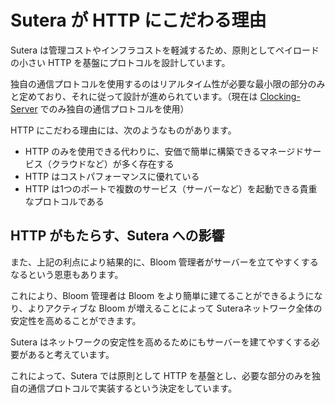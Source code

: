 # Sutera が HTTP にこだわる理由

Sutera は管理コストやインフラコストを軽減するため、原則としてペイロードの小さい HTTP を基盤にプロトコルを設計しています。

独自の通信プロトコルを使用するのはリアルタイム性が必要な最小限の部分のみと定めており、それに従って設計が進められています。（現在は [Clocking-Server](../clocking-server/clocking-server.md) でのみ独自の通信プロトコルを使用）

HTTP にこだわる理由には、次のようなものがあります。

- HTTP のみを使用できる代わりに、安価で簡単に構築できるマネージドサービス（クラウドなど）が多く存在する
- HTTP はコストパフォーマンスに優れている
- HTTP は1つのポートで複数のサービス（サーバーなど）を起動できる貴重なプロトコルである

## HTTP がもたらす、Sutera への影響

また、上記の利点により結果的に、Bloom 管理者がサーバーを立てやすくするなるという恩恵もあります。

これにより、Bloom 管理者は Bloom をより簡単に建てることができるようになり、よりアクティブな Bloom が増えることによって Suteraネットワーク全体の安定性を高めることができます。

Sutera はネットワークの安定性を高めるためにもサーバーを建てやすくする必要があると考えています。

これによって、Sutera では原則として HTTP を基盤とし、必要な部分のみを独自の通信プロトコルで実装するという決定をしています。
